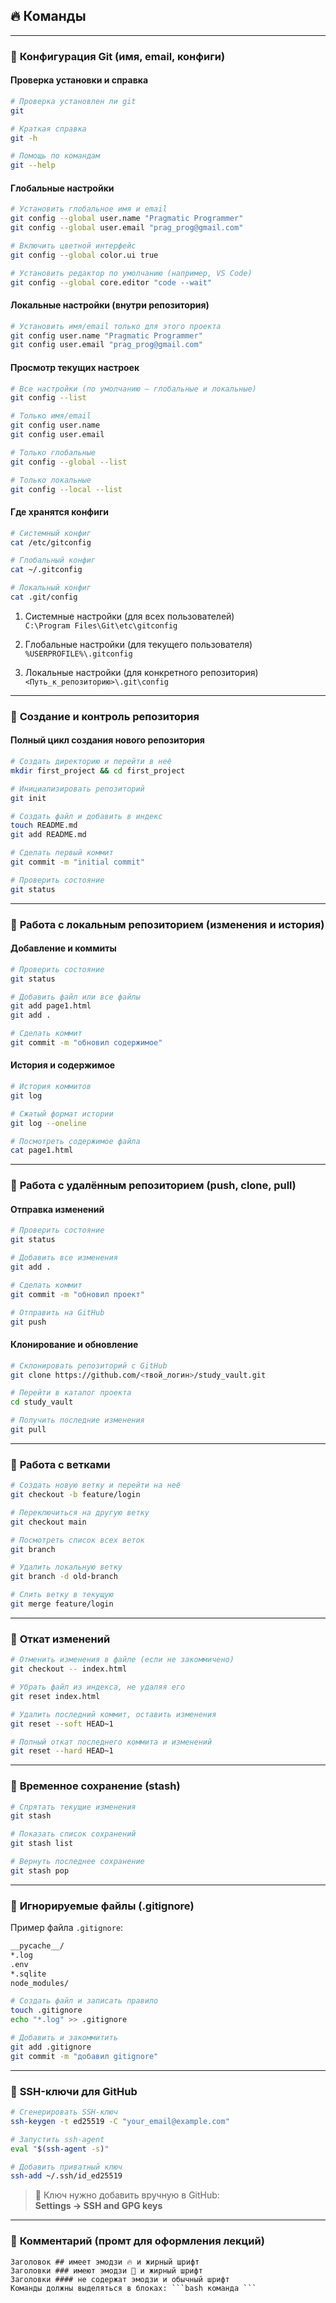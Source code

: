## 🔥 **Команды**

---

### 📂 **Конфигурация Git (имя, email, конфиги)**

#### Проверка установки и справка
```bash
# Проверка установлен ли git
git

# Краткая справка
git -h

# Помощь по командам
git --help
```

#### Глобальные настройки
```bash
# Установить глобальное имя и email
git config --global user.name "Pragmatic Programmer"
git config --global user.email "prag_prog@gmail.com"

# Включить цветной интерфейс
git config --global color.ui true

# Установить редактор по умолчанию (например, VS Code)
git config --global core.editor "code --wait"
```

#### Локальные настройки (внутри репозитория)
```bash
# Установить имя/email только для этого проекта
git config user.name "Pragmatic Programmer"
git config user.email "prag_prog@gmail.com"
```

#### Просмотр текущих настроек
```bash
# Все настройки (по умолчанию — глобальные и локальные)
git config --list

# Только имя/email
git config user.name
git config user.email

# Только глобальные
git config --global --list

# Только локальные
git config --local --list
```

#### Где хранятся конфиги
```bash
# Системный конфиг
cat /etc/gitconfig

# Глобальный конфиг
cat ~/.gitconfig

# Локальный конфиг
cat .git/config
```
1. Системные настройки (для всех пользователей)  
`C:\Program Files\Git\etc\gitconfig`

2. Глобальные настройки (для текущего пользователя)  
`%USERPROFILE%\.gitconfig`

3. Локальные настройки (для конкретного репозитория)  
`<Путь_к_репозиторию>\.git\config`

---

### 📂 **Создание и контроль репозитория**

#### Полный цикл создания нового репозитория
```bash
# Создать директорию и перейти в неё
mkdir first_project && cd first_project

# Инициализировать репозиторий
git init

# Создать файл и добавить в индекс
touch README.md
git add README.md

# Сделать первый коммит
git commit -m "initial commit"

# Проверить состояние
git status
```

---

### 📂 **Работа с локальным репозиторием (изменения и история)**

#### Добавление и коммиты
```bash
# Проверить состояние
git status

# Добавить файл или все файлы
git add page1.html
git add .

# Сделать коммит
git commit -m "обновил содержимое"
```

#### История и содержимое
```bash
# История коммитов
git log

# Сжатый формат истории
git log --oneline

# Посмотреть содержимое файла
cat page1.html
```

---

### 📂 **Работа с удалённым репозиторием (push, clone, pull)**

#### Отправка изменений
```bash
# Проверить состояние
git status

# Добавить все изменения
git add .

# Сделать коммит
git commit -m "обновил проект"

# Отправить на GitHub
git push
```

#### Клонирование и обновление
```bash
# Склонировать репозиторий с GitHub
git clone https://github.com/<твой_логин>/study_vault.git

# Перейти в каталог проекта
cd study_vault

# Получить последние изменения
git pull
```

---

### 📂 **Работа с ветками**
```bash
# Создать новую ветку и перейти на неё
git checkout -b feature/login

# Переключиться на другую ветку
git checkout main

# Посмотреть список всех веток
git branch

# Удалить локальную ветку
git branch -d old-branch

# Слить ветку в текущую
git merge feature/login
```

---

### 📂 **Откат изменений**
```bash
# Отменить изменения в файле (если не закоммичено)
git checkout -- index.html

# Убрать файл из индекса, не удаляя его
git reset index.html

# Удалить последний коммит, оставить изменения
git reset --soft HEAD~1

# Полный откат последнего коммита и изменений
git reset --hard HEAD~1
```

---

### 📂 **Временное сохранение (stash)**
```bash
# Спрятать текущие изменения
git stash

# Показать список сохранений
git stash list

# Вернуть последнее сохранение
git stash pop
```

---

### 📂 **Игнорируемые файлы (.gitignore)**

Пример файла `.gitignore`:
```bash
__pycache__/
*.log
.env
*.sqlite
node_modules/
```

```bash
# Создать файл и записать правило
touch .gitignore
echo "*.log" >> .gitignore

# Добавить и закоммитить
git add .gitignore
git commit -m "добавил gitignore"
```

---

### 📂 **SSH-ключи для GitHub**
```bash
# Сгенерировать SSH-ключ
ssh-keygen -t ed25519 -C "your_email@example.com"

# Запустить ssh-agent
eval "$(ssh-agent -s)"

# Добавить приватный ключ
ssh-add ~/.ssh/id_ed25519
```

> 🔑 Ключ нужно добавить вручную в GitHub:  
**Settings → SSH and GPG keys**

---

### 📂 **Комментарий (промт для оформления лекций)**
```
Заголовок ## имеет эмодзи 🔥 и жирный шрифт  
Заголовки ### имеют эмодзи 📂 и жирный шрифт  
Заголовки #### не содержат эмодзи и обычный шрифт  
Команды должны выделяться в блоках: ```bash команда ```
```
